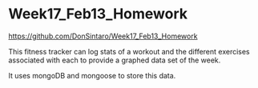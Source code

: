 # Week17_Feb13_Homework


https://github.com/DonSintaro/Week17_Feb13_Homework

This fitness tracker can log stats of a workout and the different exercises associated with each to provide a graphed data set of the week.

It uses mongoDB and mongoose to store this data.